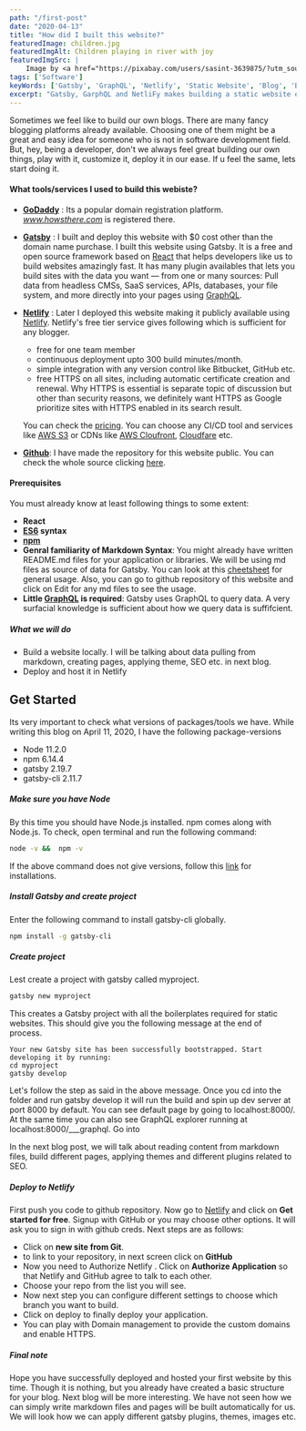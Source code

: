 ```yaml
---
path: "/first-post"
date: "2020-04-13"
title: "How did I built this website?"
featuredImage: children.jpg
featuredImgAlt: Children playing in river with joy
featuredImgSrc: |
    Image by <a href="https://pixabay.com/users/sasint-3639875/?utm_source=link-attribution&amp;utm_medium=referral&amp;utm_campaign=image&amp;utm_content=1822704">Sasin Tipchai</a> from <a href="https://pixabay.com/?utm_source=link-attribution&amp;utm_medium=referral&amp;utm_campaign=image&amp;utm_content=1822704">Pixabay</a>
tags: ['Software']
keyWords: ['Gatsby', 'GraphQL', 'Netlify', 'Static Website', 'Blog', 'Blogging']
excerpt: "Gatsby, GarphQL and NetliFy makes building a static website easy and fun."
---
```


Sometimes we feel like to build our own blogs. There are many fancy blogging platforms already available. Choosing one of them might be a great and easy idea for someone who is not in software development field. But, hey, being a developer, don't we always feel great building our own things, play with it, customize it, deploy it in our ease. If u feel the same, lets start doing it.

#### What tools/services I used to build this webiste?
- **[GoDaddy](https://www.godaddy.com/)** : Its a popular domain registration platform. *www.howsthere.com* is registered there.
- **[Gatsby](https://www.gatsbyjs.org/)** : I built and deploy this website with $0 cost other than the domain name purchase. I built this website using Gatsby. It is a free and open source framework based on [React](https://reactjs.org/) that helps developers like us to build websites amazingly fast. It has many plugin availables that lets you build sites with the data you want — from one or many sources: Pull data from headless CMSs, SaaS services, APIs, databases, your file system, and more directly into your pages using [GraphQL](https://graphql.org/). 
- **[Netlify](https://www.netlify.com/)** : Later I deployed this website making it publicly available using [Netlify](https://www.netlify.com/). Netlify's free tier service gives following which is sufficient for any blogger.
    - free for  one team member
    - continuous deployment upto 300 build minutes/month. 
    - simple integration with any version control like Bitbucket, GitHub etc.
    - free HTTPS on all sites, including automatic certificate creation and renewal. Why HTTPS is essential is separate topic of discussion but other than security reasons, we definitely want HTTPS as Google prioritize sites with HTTPS enabled in its search result. 

    You can check the [pricing](https://www.netlify.com/pricing/). You can choose any CI/CD tool and services like [AWS S3](https://aws.amazon.com/s3/) or CDNs like [AWS Cloufront](https://aws.amazon.com/cloudfront/), [Cloudfare](https://www.cloudflare.com/) etc. 

- **[Github](https://github.com/)**: I have made the repository for this website public. You can check the whole source clicking [here](https://github.com/santoshdahal12/howsthere.com).

#### Prerequisites

You must already know at least following things to some extent:

- **React**
- **[ES6](/es6-syntax-and-feature-overview/) syntax**
- **[npm](https://www.npmjs.com/)**
- **Genral familiarity of Markdown Syntax**: You might already have written README.md files for your application or libraries. We will be using md files as source of data for Gatsby. You can look at this [cheetsheet](https://github.com/adam-p/markdown-here/wiki/Markdown-Cheatsheet) for general usage. Also, you can go to github repository of this website and click on Edit for any md files to see the usage.    
- **Little [GraphQL](https://graphql.org/) is required**:  Gatsby uses GraphQL to query data. A very surfacial knowledge is sufficient about how we query data is suffifcient.  

##### What we will do
- Build a website locally. I will be talking about data pulling from markdown, creating pages, applying theme, SEO etc. in next blog.  
- Deploy and host it in Netlify

## Get Started

Its very important to check what versions of packages/tools we have. While writing this blog on April 11, 2020, I have the following package-versions
- Node 11.2.0
- npm 6.14.4
- gatsby 2.19.7
- gatsby-cli 2.11.7

##### Make sure you have Node 
By this time you should have Node.js installed. npm comes along with Node.js. To check, open terminal and run the following command: 

```bash
node -v &&  npm -v
```
If the above command does not give versions, follow this [link](https://www.npmjs.com/get-npm) for installations.

##### Install Gatsby and create project
Enter the following command to install gatsby-cli globally.

```bash
npm install -g gatsby-cli
```

##### Create project
Lest create a project with gatsby called myproject.
```bash
gatsby new myproject
```

This creates a Gatsby project with all the boilerplates required for static websites. This should give you the following message at the end of process.
```
Your new Gatsby site has been successfully bootstrapped. Start developing it by running:
cd myproject
gatsby develop
```

Let's follow the step as said in the above message. Once you cd into the folder and run gatsby develop it will run the build and spin up dev server at port 8000 by default. You can see default page by going to localhost:8000/. At the same time you can also see GraphQL explorer running at localhost:8000/___graphql. Go into 

In the next blog post, we will talk about reading content from markdown files, build different pages, applying themes and different plugins related to SEO.

##### Deploy to Netlify
First push you code to github repository.  Now go to [Netlify](https://www.netlify.com/) and click on **Get started for free**. Signup with GitHub or you may choose other options. It will ask you to sign in with github creds. Next steps are as follows: 

 - Click on **new site from Git**.
 - to link to your repository, in next screen click on **GitHub**
 - Now you need to Authorize Netlify . Click on **Authorize Application** so that Netlify and GitHub agree to talk to each other. 
 - Choose your repo from the list you will see. 
 - Now next step you can configure different settings to choose which branch you want to build. 
 - Click on deploy to finally deploy your application.
 - You can play with Domain management to provide the custom domains and enable HTTPS.

 ##### Final note
 Hope you have successfully deployed and hosted your first website by this time. Though it is nothing, but you already have created a basic structure for your blog. Next blog will be more interesting. We have not seen how we can simply write markdown files and pages will be built automatically for us. We will look how we can apply different gatsby plugins, themes, images etc. 
